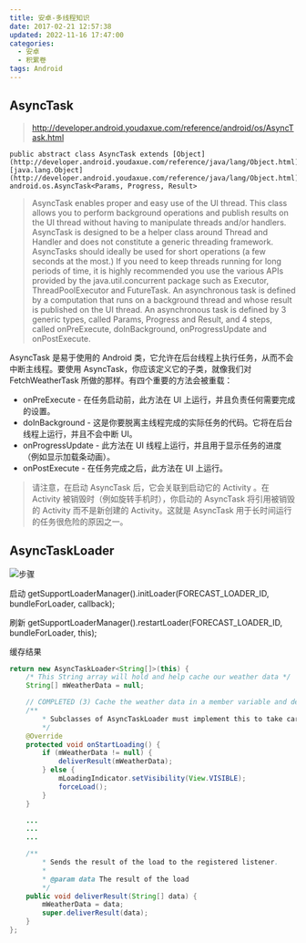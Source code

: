 ```yaml
---
title: 安卓-多线程知识
date: 2017-02-21 12:57:38
updated: 2022-11-16 17:47:00
categories:
  - 安卓
  - 积累卷
tags: Android
---
```


## AsyncTask

> <http://developer.android.youdaxue.com/reference/android/os/AsyncTask.html>

```text
public abstract class AsyncTask extends [Object](http://developer.android.youdaxue.com/reference/java/lang/Object.html) 
[java.lang.Object](http://developer.android.youdaxue.com/reference/java/lang/Object.html)
android.os.AsyncTask<Params, Progress, Result>
```

> AsyncTask enables proper and easy use of the UI thread. This class allows you to perform background operations and publish results on the UI thread without having to manipulate threads and/or handlers.
AsyncTask is designed to be a helper class around Thread and Handler and does not constitute a generic threading framework. AsyncTasks should ideally be used for short operations (a few seconds at the most.) If you need to keep threads running for long periods of time, it is highly recommended you use the various APIs provided by the java.util.concurrent package such as Executor, ThreadPoolExecutor and FutureTask.
An asynchronous task is defined by a computation that runs on a background thread and whose result is published on the UI thread. An asynchronous task is defined by 3 generic types, called Params, Progress and Result, and 4 steps, called onPreExecute, doInBackground, onProgressUpdate and onPostExecute.

AsyncTask 是易于使用的 Android 类，它允许在后台线程上执行任务，从而不会中断主线程。要使用 AsyncTask，你应该定义它的子类，就像我们对 FetchWeatherTask 所做的那样。有四个重要的方法会被重载：

* onPreExecute - 在任务启动前，此方法在 UI 上运行，并且负责任何需要完成的设置。
* doInBackground - 这是你要脱离主线程完成的实际任务的代码。它将在后台线程上运行，并且不会中断 UI。
* onProgressUpdate - 此方法在 UI 线程上运行，并且用于显示任务的进度（例如显示加载条动画）。
* onPostExecute - 在任务完成之后，此方法在 UI 上运行。

> 请注意，在启动 AsyncTask 后，它会关联到启动它的 Activity 。在 Activity 被销毁时（例如旋转手机时），你启动的 AsyncTask 将引用被销毁的 Activity 而不是新创建的 Activity。这就是 AsyncTask 用于长时间运行的任务很危险的原因之一。

## AsyncTaskLoader

![步骤](/images/安卓-积累卷/安卓-多线程知识/1.png)

启动
getSupportLoaderManager().initLoader(FORECAST_LOADER_ID, bundleForLoader, callback);

刷新
getSupportLoaderManager().restartLoader(FORECAST_LOADER_ID, bundleForLoader, this);

缓存结果

```java
return new AsyncTaskLoader<String[]>(this) {
    /* This String array will hold and help cache our weather data */
    String[] mWeatherData = null;

    // COMPLETED (3) Cache the weather data in a member variable and deliver it in onStartLoading.
    /**
        * Subclasses of AsyncTaskLoader must implement this to take care of loading their data.
        */
    @Override
    protected void onStartLoading() {
        if (mWeatherData != null) {
            deliverResult(mWeatherData);
        } else {
            mLoadingIndicator.setVisibility(View.VISIBLE);
            forceLoad();
        }
    }

    ...
    ...
    ...

    /**
        * Sends the result of the load to the registered listener.
        *
        * @param data The result of the load
        */
    public void deliverResult(String[] data) {
        mWeatherData = data;
        super.deliverResult(data);
    }
};
```
